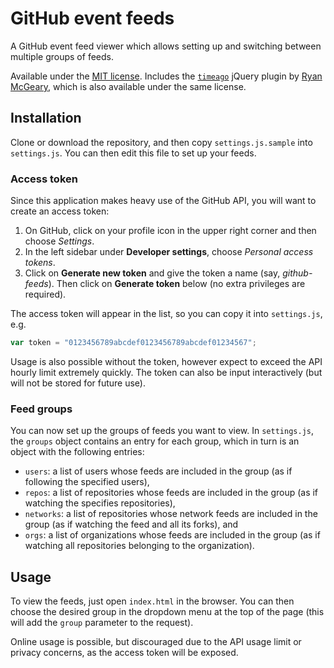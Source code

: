 # GitHub event feeds

A GitHub event feed viewer which allows setting up and switching between multiple groups of feeds.

Available under the [MIT license](LICENSE). Includes the [`timeago`](https://github.com/rmm5t/jquery-timeago) jQuery plugin by [Ryan McGeary](https://github.com/rmm5t), which is also available under the same license.

## Installation

Clone or download the repository, and then copy `settings.js.sample` into `settings.js`. You can then edit this file to set up your feeds.

### Access token

Since this application makes heavy use of the GitHub API, you will want to create an access token:

1. On GitHub, click on your profile icon in the upper right corner and then choose *Settings*.
2. In the left sidebar under **Developer settings**, choose *Personal access tokens*.
3. Click on **Generate new token** and give the token a name (say, *github-feeds*). Then click on **Generate token** below (no extra privileges are required).

The access token will appear in the list, so you can copy it into `settings.js`, e.g.
```js
var token = "0123456789abcdef0123456789abcdef01234567";
```

Usage is also possible without the token, however expect to exceed the API hourly limit extremely quickly. The token can also be input interactively (but will not be stored for future use).

### Feed groups

You can now set up the groups of feeds you want to view. In `settings.js`, the `groups` object contains an entry for each group, which in turn is an object with the following entries:
* `users`: a list of users whose feeds are included in the group (as if following the specified users),
* `repos`: a list of repositories whose feeds are included in the group (as if watching the specifies repositories),
* `networks`: a list of repositories whose network feeds are included in the group (as if watching the feed and all its forks), and
* `orgs`: a list of organizations whose feeds are included in the group (as if watching all repositories belonging to the organization).

## Usage

To view the feeds, just open `index.html` in the browser. You can then choose the desired group in the dropdown menu at the top of the page (this will add the `group` parameter to the request).

Online usage is possible, but discouraged due to the API usage limit or privacy concerns, as the access token will be exposed.
